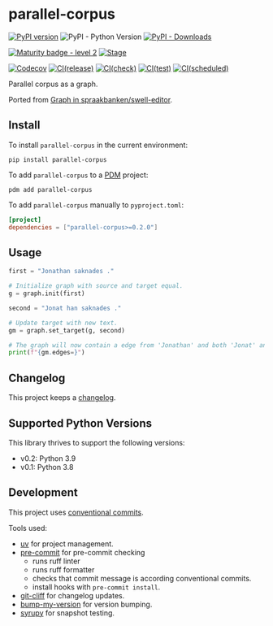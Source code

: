 # parallel-corpus

[![PyPI version](https://badge.fury.io/py/parallel-corpus.svg)](https://pypi.org/project/parallel-corpus)
![PyPI - Python Version](https://img.shields.io/pypi/pyversions/parallel-corpus)
[![PyPI - Downloads](https://img.shields.io/pypi/dm/parallel-corpus)](https://pypi.org/project/parallel-corpus/)

[![Maturity badge - level 2](https://img.shields.io/badge/Maturity-Level%202%20--%20First%20Release-yellowgreen.svg)](https://github.com/spraakbanken/getting-started/blob/main/scorecard.md)
[![Stage](https://img.shields.io/pypi/status/parallel-corpus)](https://pypi.org/project/parallel-corpus/)

[![Codecov](https://codecov.io/gh/spraakbanken/parallel-corpus-py/coverage.svg)](https://codecov.io/gh/spraakbanken/parallel-corpus-py)
[![CI(release)](https://github.com/spraakbanken/parallel-corpus-py/actions/workflows/release.yml/badge.svg)](https://github.com/spraakbanken/parallel-corpus-py/actions/workflows/release.yml)
[![CI(check)](https://github.com/spraakbanken/parallel-corpus-py/actions/workflows/check.yml/badge.svg)](https://github.com/spraakbanken/parallel-corpus-py/actions/workflows/check.yml)
[![CI(test)](https://github.com/spraakbanken/parallel-corpus-py/actions/workflows/test.yml/badge.svg)](https://github.com/spraakbanken/parallel-corpus-py/actions/workflows/test.yml)
[![CI(scheduled)](https://github.com/spraakbanken/parallel-corpus-py/actions/workflows/scheduled.yml/badge.svg)](https://github.com/spraakbanken/parallel-corpus-py/actions/workflows/scheduled.yml)

Parallel corpus as a graph.

Ported from [Graph in spraakbanken/swell-editor](https://github.com/spraakbanken/swell-editor).

## Install

To install `parallel-corpus` in the current environment:

```shell
pip install parallel-corpus
```

To add `parallel-corpus` to a [PDM](https://pdm-project.org) project:

```shell
pdm add parallel-corpus
```

To add `parallel-corpus` manually to `pyproject.toml`:

```toml
[project]
dependencies = ["parallel-corpus>=0.2.0"]
```

## Usage

```python
first = "Jonathan saknades ."

# Initialize graph with source and target equal.
g = graph.init(first)

second = "Jonat han saknades ."

# Update target with new text.
gm = graph.set_target(g, second)

# The graph will now contain a edge from 'Jonathan' and both 'Jonat' and 'han'.
print(f"{gm.edges=}")

```

## Changelog

This project keeps a [changelog](./CHANGELOG.md).

## Supported Python Versions

This library thrives to support the following versions:

- v0.2: Python 3.9
- v0.1: Python 3.8

## Development

This project uses [conventional commits](https://www.conventionalcommits.org/en/v1.0.0/).

Tools used:

- [uv](https://docs.astral.sh/uv/) for project management.
- [pre-commit](https://pre-commit.com/) for pre-commit checking
  - runs ruff linter
  - runs ruff formatter
  - checks that commit message is according conventional commits.
  - install hooks with `pre-commit install`.
- [git-cliff](https://github.com/orhun/git-cliff) for changelog updates.
- [bump-my-version](https://github.com/callowayproject/bump-my-version) for version bumping.
- [syrupy](https://github.com/tophat/syrupy) for snapshot testing.
